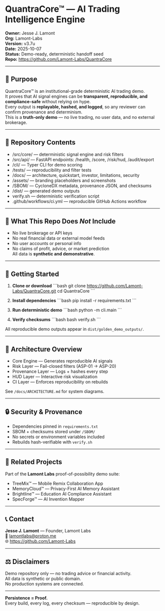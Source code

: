 # QuantraCore™ — AI Trading Intelligence Engine

**Owner:** Jesse J. Lamont  
**Org:** Lamont-Labs  
**Version:** v3.7u  
**Date:** 2025-10-07  
**Status:** Demo-ready, deterministic handoff seed  
**Repo:** https://github.com/Lamont-Labs/QuantraCore

---

## 📖 Purpose
QuantraCore™ is an institutional-grade deterministic AI trading demo.  
It proves that AI signal engines can be **transparent, reproducible, and compliance-safe** without relying on hype.  
Every output is **replayable, hashed, and logged**, so any reviewer can confirm provenance and determinism.  
This is a **truth-only demo** — no live trading, no user data, and no external brokerage.

---

## 🧱 Repository Contents
- /src/core/ — deterministic signal engine and risk filters  
- /src/api/ — FastAPI endpoints: /health, /score, /risk/hud, /audit/export  
- /cli/ — Typer CLI for demo scoring  
- /tests/ — reproducibility and filter tests  
- /docs/ — architecture, quickstart, investor, limitations, security  
- /assets/ — branding placeholders and screenshots  
- /SBOM/ — CycloneDX metadata, provenance JSON, and checksums  
- /dist/ — generated demo outputs  
- verify.sh — deterministic verification script  
- .github/workflows/ci.yml — reproducible GitHub Actions workflow

---

## 🚫 What This Repo Does *Not* Include
- No live brokerage or API keys  
- No real financial data or external model feeds  
- No user accounts or personal info  
- No claims of profit, advice, or market prediction  
All data is **synthetic and demonstrative**.

---

## 🚀 Getting Started

1. **Clone or download**
   \`\`\`bash
   git clone https://github.com/Lamont-Labs/QuantraCore.git
   cd QuantraCore
   \`\`\`

2. **Install dependencies**
   \`\`\`bash
   pip install -r requirements.txt
   \`\`\`

3. **Run deterministic demo**
   \`\`\`bash
   python -m cli.main
   \`\`\`

4. **Verify checksums**
   \`\`\`bash
   bash verify.sh
   \`\`\`

All reproducible demo outputs appear in `dist/golden_demo_outputs/`.

---

## 🧠 Architecture Overview
- Core Engine — Generates reproducible AI signals  
- Risk Layer — Fail-closed filters (ASP-01 → ASP-20)  
- Provenance Layer — Logs + hashes every step  
- HUD Layer — Interactive risk visualization  
- CI Layer — Enforces reproducibility on rebuilds  

See `/docs/ARCHITECTURE.md` for system diagrams.

---

## 🔒 Security & Provenance
- Dependencies pinned in `requirements.txt`  
- SBOM + checksums stored under `/SBOM/`  
- No secrets or environment variables included  
- Rebuilds hash-verifiable with `verify.sh`

---

## 🧩 Related Projects
Part of the **Lamont Labs** proof-of-possibility demo suite:  
- TreeMix™ — Mobile Remix Collaboration App  
- MemoryCloud™ — Privacy-First AI Memory Assistant  
- Brightline™ — Education AI Compliance Assistant  
- SpecForge™ — AI Invention Mapper  

---

## 📞 Contact
**Jesse J. Lamont** — Founder, Lamont Labs  
📧 lamontlabs@proton.me  
🌐 https://github.com/Lamont-Labs

---

## ⚖️ Disclaimers
Demo repository only — no trading advice or financial activity.  
All data is synthetic or public domain.  
No production systems are connected.

---

**Persistence = Proof.**  
Every build, every log, every checksum — reproducible by design.
